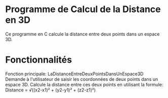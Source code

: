 # Programme de Calcul de la Distance en 3D

Ce programme en C calcule la distance entre deux points dans un espace 3D.

# Fonctionnalités

Fonction principale: LaDistanceEntreDeuxPointsDansUnEspace3D
Demande à l'utilisateur de saisir les coordonnées de deux points dans un espace 3D.
Calcule la distance entre ces deux points en utilisant la formule:
Distance = √((x2-x1)² + (y2-y1)² + (z2-z1)²)
